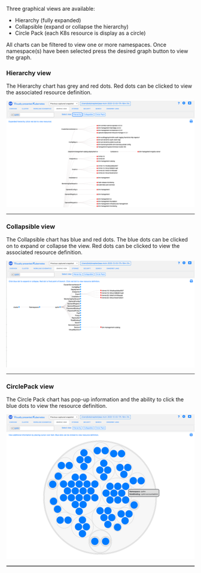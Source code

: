 
Three graphical views are available:

- Hierarchy (fully expanded)
- Collapsible (expand or collapse the hierarchy)
- Circle Pack (each K8s resource is display as a circle) 

All charts can be filtered to view one or more namespaces. Once namespace(s) have been selected press the desired graph button to view the graph.

###  Hierarchy view

The Hierarchy chart has grey and red dots.  Red dots can be clicked to view the associated resource definition.

<p align="center">
  <img style="float: center;" src="/images/tab_graphicview_hierarchy.png?raw=true">
</p>

---

###  Collapsible view


The Collapsible chart has blue and red dots.  The blue dots can be clicked on to expand or collapse the view. Red dots can be clicked to view the associated resource definition.

<p align="center">
  <img style="float: center;" src="/images/tab_graphicview_collapsible.png?raw=true">
</p>

---

###  CirclePack view

The Circle Pack chart has pop-up information and the ability to click the blue dots to view the resource definition.

<p align="center">
  <img style="float: center;" src="/images/tab_graphicview_circlepack.png?raw=true">
</p>


<hr style="border:1px solid #aaaaaa">